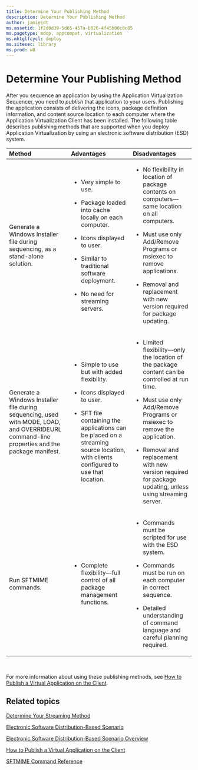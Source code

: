 ```yaml
---
title: Determine Your Publishing Method
description: Determine Your Publishing Method
author: jamiejdt
ms.assetid: 1f2d0d39-5d65-457a-b826-4f45b00c8c85
ms.pagetype: mdop, appcompat, virtualization
ms.mktglfcycl: deploy
ms.sitesec: library
ms.prod: w8
---
```



# Determine Your Publishing Method


After you sequence an application by using the Application Virtualization Sequencer, you need to *publish* that application to your users. Publishing the application consists of delivering the icons, package definition information, and content source location to each computer where the Application Virtualization Client has been installed. The following table describes publishing methods that are supported when you deploy Application Virtualization by using an electronic software distribution (ESD) system.

<table>
<colgroup>
<col width="33%" />
<col width="33%" />
<col width="33%" />
</colgroup>
<thead>
<tr class="header">
<th align="left">Method</th>
<th align="left">Advantages</th>
<th align="left">Disadvantages</th>
</tr>
</thead>
<tbody>
<tr class="odd">
<td align="left"><p>Generate a Windows Installer file during sequencing, as a stand-alone solution.</p></td>
<td align="left"><ul>
<li><p>Very simple to use.</p></li>
<li><p>Package loaded into cache locally on each computer.</p></li>
<li><p>Icons displayed to user.</p></li>
<li><p>Similar to traditional software deployment.</p></li>
<li><p>No need for streaming servers.</p></li>
</ul></td>
<td align="left"><ul>
<li><p>No flexibility in location of package contents on computers—same location on all computers.</p></li>
<li><p>Must use only Add/Remove Programs or msiexec to remove applications.</p></li>
<li><p>Removal and replacement with new version required for package updating.</p></li>
</ul></td>
</tr>
<tr class="even">
<td align="left"><p>Generate a Windows Installer file during sequencing, used with MODE, LOAD, and OVERRIDEURL command-line properties and the package manifest.</p></td>
<td align="left"><ul>
<li><p>Simple to use but with added flexibility.</p></li>
<li><p>Icons displayed to user.</p></li>
<li><p>SFT file containing the applications can be placed on a streaming source location, with clients configured to use that location.</p></li>
</ul></td>
<td align="left"><ul>
<li><p>Limited flexibility—only the location of the package content can be controlled at run time.</p></li>
<li><p>Must use only Add/Remove Programs or msiexec to remove the application.</p></li>
<li><p>Removal and replacement with new version required for package updating, unless using streaming server.</p></li>
</ul></td>
</tr>
<tr class="odd">
<td align="left"><p>Run SFTMIME commands.</p></td>
<td align="left"><ul>
<li><p>Complete flexibility—full control of all package management functions.</p></li>
</ul></td>
<td align="left"><ul>
<li><p>Commands must be scripted for use with the ESD system.</p></li>
<li><p>Commands must be run on each computer in correct sequence.</p></li>
<li><p>Detailed understanding of command language and careful planning required.</p></li>
</ul></td>
</tr>
</tbody>
</table>

 

For more information about using these publishing methods, see [How to Publish a Virtual Application on the Client](how-to-publish-a-virtual-application-on-the-client.md).

## Related topics


[Determine Your Streaming Method](determine-your-streaming-method.md)

[Electronic Software Distribution-Based Scenario](electronic-software-distribution-based-scenario.md)

[Electronic Software Distribution-Based Scenario Overview](electronic-software-distribution-based-scenario-overview.md)

[How to Publish a Virtual Application on the Client](how-to-publish-a-virtual-application-on-the-client.md)

[SFTMIME Command Reference](sftmime--command-reference.md)

 

 





